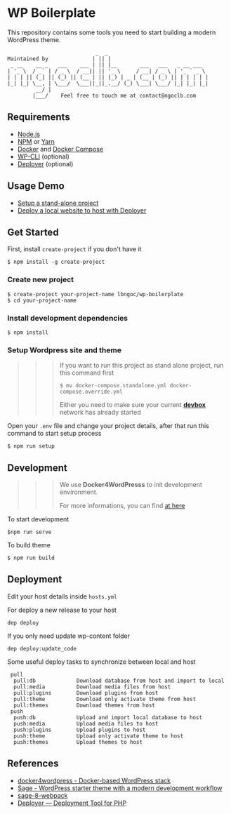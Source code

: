 # WP Boilerplate

This repository contains some tools you need to start building a modern WordPress theme.

```
                            _  _
Maintained by              | || |
 _ __    __ _   ___    ___ | || |__       ___   ___   _ __ ___
| '_ \  / _` | / _ \  / __|| || '_ \     / __| / _ \ | '_ ` _ \
| | | || (_| || (_) || (__ | || |_) | _ | (__ | (_) || | | | | |
|_| |_| \__, | \___/  \___||_||_.__/ (_) \___| \___/ |_| |_| |_|
         __/ |
        |___/    Feel free to touch me at contact@ngoclb.com

```

## Requirements

- [Node.js](http://nodejs.org/)
- [NPM](https://www.npmjs.com/) or [Yarn](https://yarnpkg.com/lang/en/)
- [Docker](https://www.docker.com/) and [Docker Compose](https://docs.docker.com/compose/install/)
- [WP-CLI](https://wp-cli.org) (optional)
- [Deployer](https://deployer.org) (optional)

## Usage Demo

- [Setup a stand-alone project](https://youtu.be/X26GtB1r5NU)
- [Deploy a local website to host with Deployer](https://youtu.be/HNai59M4DsQ)

## Get Started

First, install `create-project` if you don't have it

```
$ npm install -g create-project
```

### Create new project

```
$ create-project your-project-name lbngoc/wp-boilerplate
$ cd your-project-name
```

### Install development dependencies

```
$ npm install
```

### Setup Wordpress site and theme

>>> If you want to run this project as stand alone project, run this command first
>>>
>>> ```
>>> $ mv docker-compose.standalone.yml docker-compose.override.yml
>>> ```
>>>
>>> Either you need to make sure your current [**devbox**](https://github.com/lbngoc/devbox) network has already started

Open your `.env` file and change your project details, after that run this command to start setup process

```
$ npm run setup
```

## Development

>>> We use **Docker4WordPresss** to init development environment.
>>>
>>> For more informations, you can find [at here](#references)

To start development

```
$npm run serve
```

To build theme

```
$ npm run build
```

## Deployment

Edit your host details inside `hosts.yml`

For deploy a new release to your host

```
dep deploy
```

If you only need update wp-content folder

```
dep deploy:update_code

```

Some useful deploy tasks to synchronize between local and host

```
 pull
  pull:db             Download database from host and import to local
  pull:media          Download media files from host
  pull:plugins        Download plugins from host
  pull:theme          Download only activate theme from host
  pull:themes         Download themes from host
 push
  push:db             Upload and import local database to host
  push:media          Upload media files to host
  push:plugins        Upload plugins to host
  push:theme          Upload only activate theme to host
  push:themes         Upload themes to host
```

## References

- [docker4wordpress - Docker-based WordPress stack](https://github.com/wodby/docker4wordpress)
- [Sage - WordPress starter theme with a modern development workflow](https://github.com/roots/sage)
- [sage-8-webpack](https://github.com/drdogbot7/sage-8-webpack)
- [Deployer — Deployment Tool for PHP](https://deployer.org/)
